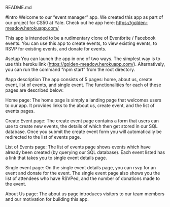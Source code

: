README.md

#intro
Welcome to our “event manager” app. We created this app as part of our project for
CS50 at Yale. Check out he app here: https://golden-meadow.herokuapp.com/

This app is intended to be a rudimentary clone of Eventbrite / Facebook events. 
You can use this app to create events, to view existing 
events, to RSVP for existing events, and donate for events.

#setup
You can launch the app in one of two ways. The simplest way is to use this 
heroku link (https://golden-meadow.herokuapp.com/). Alternatively, 
you can run the command “npm start” from the root directory.

#app description
The app consists of 5 pages: home, about us, create event, list of events, 
and single event. The functionalities for each of these pages are described 
below:

Home page: The home page is simply a landing page that welcomes users to our app. 
It provides links to the about us, create event, and the list of events pages.

Create Event page: The create event page contains a form that users can use to 
create new events, the details of which then get stored in our SQL database. 
Once you submit the create event form you will automatically be redirected to 
the list of events page. 

List of Events page: The list of events page shows events which have already 
been created (by querying our SQL database). Each event listed has a link that
takes you to single event details page. 

Single event page: On the single event details page, you can rsvp for an event 
and donate for the event. The single event page also shows you the list of
attendees who have RSVPed, and the number of donations made to the event. 

About Us page: The about us page introduces visitors to our team members 
and our motivation for building this app.
